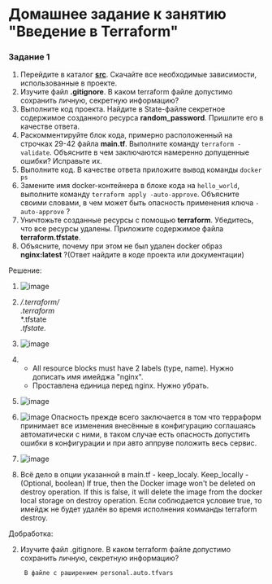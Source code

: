 # Домашнее задание к занятию "Введение в Terraform"

### Задание 1

1. Перейдите в каталог [**src**](https://github.com/netology-code/ter-homeworks/tree/main/01/src). Скачайте все необходимые зависимости, использованные в проекте. 
2. Изучите файл **.gitignore**. В каком terraform файле допустимо сохранить личную, секретную информацию?
3. Выполните код проекта. Найдите  в State-файле секретное содержимое созданного ресурса **random_password**. Пришлите его в качестве ответа.
4. Раскомментируйте блок кода, примерно расположенный на строчках 29-42 файла **main.tf**.
Выполните команду ```terraform -validate```. Объясните в чем заключаются намеренно допущенные ошибки? Исправьте их.
5. Выполните код. В качестве ответа приложите вывод команды ```docker ps```
6. Замените имя docker-контейнера в блоке кода на ```hello_world```, выполните команду ```terraform apply -auto-approve```.
Объясните своими словами, в чем может быть опасность применения ключа  ```-auto-approve``` ? 
8. Уничтожьте созданные ресурсы с помощью **terraform**. Убедитесь, что все ресурсы удалены. Приложите содержимое файла **terraform.tfstate**. 
9. Объясните, почему при этом не был удален docker образ **nginx:latest** ?(Ответ найдите в коде проекта или документации)


Решение:

1. ![image](https://user-images.githubusercontent.com/92155007/226293278-9d94540c-84a5-40ab-8534-bfb013c30a18.png)

2. **/.terraform/* \
   .terraform* \
   *.tfstate \
   *.tfstate.*
 
3. ![image](https://user-images.githubusercontent.com/92155007/226302905-d88c63ca-eb3c-4ec5-98af-7722f37baeed.png)


4. - All resource blocks must have 2 labels (type, name). Нужно дописать имя имейджа "nginx".
   - Проставлена единица перед nginx. Нужно убрать.

5. ![image](https://user-images.githubusercontent.com/92155007/226302172-911b9a0a-a24a-45fc-baf8-c1fec7d311ad.png)

6. ![image](https://user-images.githubusercontent.com/92155007/226303445-de55976a-0081-4772-a62d-e518ffe4ba68.png)
   Опасность прежде всего заключается в том что терраформ принимает все изменения внесённые в конфигурацию соглашаясь автоматически с ними, в таком случае есть опасность допустить ошибки в конфигурации и при авто аппруве положить весь сервис.
   
7. ![image](https://user-images.githubusercontent.com/92155007/226304517-c05d2030-b348-4865-a5a5-2811a9fe9559.png)

8. Всё дело в опции указанной в main.tf - keep_localy. Keep_locally - (Optional, boolean) If true, then the Docker image won't be deleted on destroy operation. If this is false, it will delete the image from the docker local storage on destroy operation. Если соблюдается условие true, то имейдж не будет удалён во время исполнения комманды terraform destroy.


Добработка:  


2) Изучите файл .gitignore. В каком terraform файле допустимо сохранить личную, секретную информацию?

        В файле с раширением personal.auto.tfvars
